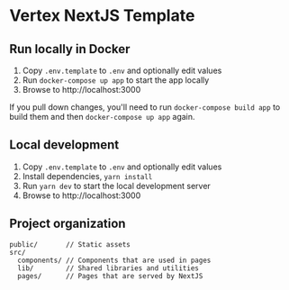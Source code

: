 # Vertex NextJS Template

## Run locally in Docker

1. Copy `.env.template` to `.env` and optionally edit values
1. Run `docker-compose up app` to start the app locally
1. Browse to http://localhost:3000

If you pull down changes, you'll need to run `docker-compose build app` to build them and then `docker-compose up app` again.

## Local development

1. Copy `.env.template` to `.env` and optionally edit values
1. Install dependencies, `yarn install`
1. Run `yarn dev` to start the local development server
1. Browse to http://localhost:3000

## Project organization

```text
public/       // Static assets
src/
  components/ // Components that are used in pages
  lib/        // Shared libraries and utilities
  pages/      // Pages that are served by NextJS
```
